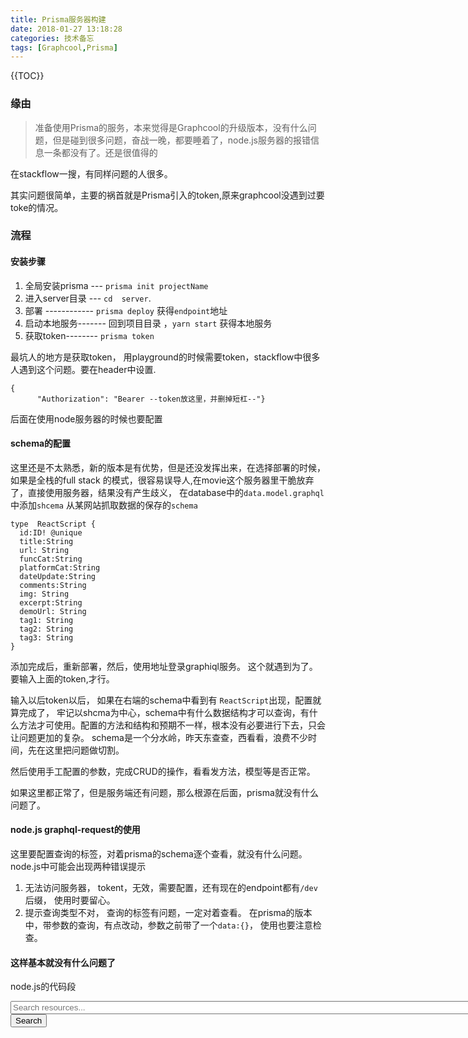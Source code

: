 ```yaml
---
title: Prisma服务器构建
date: 2018-01-27 13:18:28
categories: 技术备忘
tags: [Graphcool,Prisma]
---
```



{{TOC}}

### 缘由
>准备使用Prisma的服务，本来觉得是Graphcool的升级版本，没有什么问题，但是碰到很多问题，奋战一晚，都要睡着了，node.js服务器的报错信息一条都没有了。还是很值得的

在stackflow一搜，有同样问题的人很多。

其实问题很简单，主要的祸首就是Prisma引入的token,原来graphcool没遇到过要toke的情况。

### 流程
####  安装步骤

1. 全局安装prisma ---  `prisma init projectName`
2. 进入server目录 ---  `cd  server`.  
3. 部署 ------------  `prisma deploy`  获得`endpoint`地址
4. 启动本地服务-------   回到项目目录 ，`yarn start` 获得本地服务
5. 获取token--------   `prisma token`   

最坑人的地方是获取token， 用playground的时候需要token，stackflow中很多人遇到这个问题。要在header中设置.
```
{
      "Authorization": "Bearer --token放这里，并删掉短杠--"}
```

后面在使用node服务器的时候也要配置

#### schema的配置
这里还是不太熟悉，新的版本是有优势，但是还没发挥出来，在选择部署的时候，如果是全栈的full stack 的模式，很容易误导人,在movie这个服务器里干脆放弃了，直接使用服务器，结果没有产生歧义，
在database中的`data.model.graphql`中添加`shcema`
从某网站抓取数据的保存的`schema`
```
type  ReactScript {
  id:ID! @unique
  title:String
  url: String
  funcCat:String
  platformCat:String
  dateUpdate:String
  comments:String
  img: String
  excerpt:String
  demoUrl: String
  tag1: String
  tag2: String
  tag3: String
}
```

添加完成后，重新部署，然后，使用地址登录graphiql服务。 这个就遇到为了。要输入上面的token,才行。

输入以后token以后， 如果在右端的schema中看到有 `ReactScript`出现，配置就算完成了，  牢记以shcma为中心，schema中有什么数据结构才可以查询，有什么方法才可使用。配置的方法和结构和预期不一样，根本没有必要进行下去，只会让问题更加的复杂。 schema是一个分水岭，昨天东查查，西看看，浪费不少时间，先在这里把问题做切割。

然后使用手工配置的参数，完成CRUD的操作，看看发方法，模型等是否正常。

如果这里都正常了，但是服务端还有问题，那么根源在后面，prisma就没有什么问题了。

#### node.js graphql-request的使用

这里要配置查询的标签，对着prisma的schema逐个查看，就没有什么问题。 node.js中可能会出现两种错误提示

1.  无法访问服务器， tokent，无效，需要配置，还有现在的endpoint都有`/dev`后缀， 使用时要留心。 
2.  提示查询类型不对， 查询的标签有问题，一定对着查看。 在prisma的版本中，带参数的查询，有点改动，参数之前带了一个`data:{}`， 使用也要注意检查。


#### 这样基本就没有什么问题了
node.js的代码段

<script src="https://embed.cacher.io/d4566dd20434ac12a8af45920c7b1eaf7f59fc10.js?a=879ce6b7a1ff7ace22c8a791e7511f7f&t=github_gist"></script>
<div class="search-content">
   <div class="search">
     <form action="/resources/search.php" method="GET" id="searchtForm">
    <input type="text" size="90" name="q" placeholder="Search resources..." id="searchinput">
    <input type="submit" value="Search">
                                    </form>
                                </div>
                            </div>


 
 